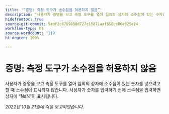 ```yaml
---
title: '“증명: 측정 도구가 소수점을 허용하지 않음”'
description: “사용자가 증명을 보고 측정 도구를 열어 임의의 상자에 소수점이 있는 숫자를 넣으려고 할 때 소수점이 표시되지 않습니다. 사용자가 숫자를 입력하기 전에 소수점을 입력하면 상자에 NaN이 표시됩니다.”
hidefromtoc: true
source-git-commit: 9abf2c0769880d727c15871aaf558bc06e025e24
workflow-type: ht
source-wordcount: '110'
ht-degree: 100%

---
```



# 증명: 측정 도구가 소수점을 허용하지 않음

<!--This article is on the WF and WFP TOC-->

사용자가 증명을 보고 측정 도구를 열어 임의의 상자에 소수점이 있는 숫자를 넣으려고 할 때 소수점이 표시되지 않습니다. 사용자가 숫자를 입력하기 전에 소수점을 입력하면 상자에 “NaN”이 표시됩니다.

_2022년 10월 21일에 처음 보고되었습니다._

